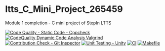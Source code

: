 # ltts_C_Mini_Project_265459
Module 1 completion - C mini project of StepIn LTTS




[![Code Quality - Static Code - Cppcheck](https://github.com/geek-gopi/C_Mini_Project_265459/actions/workflows/cppcheck.yml/badge.svg)](https://github.com/geek-gopi/C_Mini_Project_265459/actions/workflows/cppcheck.yml) 
 [![CodeQuality Dynamic Code Analysis Valgrind](https://github.com/geek-gopi/C_Mini_Project_265459/actions/workflows/CodeQuality_Dynamic.yml/badge.svg)](https://github.com/geek-gopi/C_Mini_Project_265459/actions/workflows/CodeQuality_Dynamic.yml) 
 [![Contribution Check - Git Inspector](https://github.com/geek-gopi/C_Mini_Project_265459/actions/workflows/gitinspector.yml/badge.svg)](https://github.com/geek-gopi/C_Mini_Project_265459/actions/workflows/gitinspector.yml)
 [![Unit Testing - Unity](https://github.com/geek-gopi/C_Mini_Project_265459/actions/workflows/unity.yml/badge.svg)](https://github.com/geek-gopi/C_Mini_Project_265459/actions/workflows/unity.yml)
[![CI](https://github.com/geek-gopi/C_Mini_Project_265459/actions/workflows/main.yml/badge.svg)](https://github.com/geek-gopi/C_Mini_Project_265459/actions/workflows/main.yml)
[![Makefile](https://github.com/geek-gopi/C_Mini_Project_265459/actions/workflows/Makefile.yml/badge.svg)](https://github.com/geek-gopi/C_Mini_Project_265459/actions/workflows/Makefile.yml)
